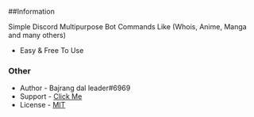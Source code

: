 ##Information

Simple Discord Multipurpose Bot Commands Like (Whois, Anime, Manga and many others)

- Easy & Free To Use
### Other

- Author - Bajrang dal leader#6969
- Support - [Click Me](https://discord.gg/wGhd6PcwjN)
- License - [MIT](https://github.com/BajrangDalLeader/Discord.js-bot/main/LICENSE)
